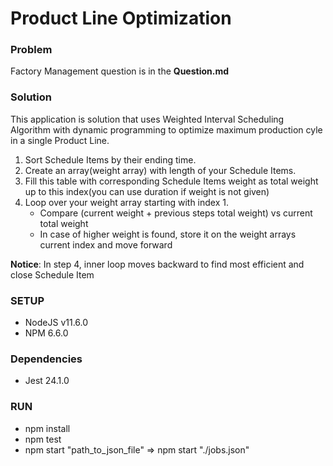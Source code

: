 # Product Line Optimization #

### Problem ###

Factory Management question is in the __Question.md__

### Solution ###

This application is solution that uses Weighted Interval Scheduling Algorithm with dynamic programming 
to optimize maximum production cyle in a single Product Line.
1. Sort Schedule Items by their ending time.
2. Create an array(weight array) with length of your Schedule Items.
3. Fill this table with corresponding Schedule Items weight as total weight up to this index(you can use duration if weight is not given)
4. Loop over your weight array starting with index 1.
   * Compare (current weight + previous steps total weight) vs current total weight
   * In case of higher weight is found, store it on the weight arrays current index and move forward

__Notice__: In step 4, inner loop moves backward to find most efficient and close Schedule Item

### SETUP  ###

* NodeJS v11.6.0
* NPM 6.6.0

### Dependencies ###

* Jest 24.1.0

### RUN ###

* npm install
* npm test
* npm start "path_to_json_file" => npm start "./jobs.json"
